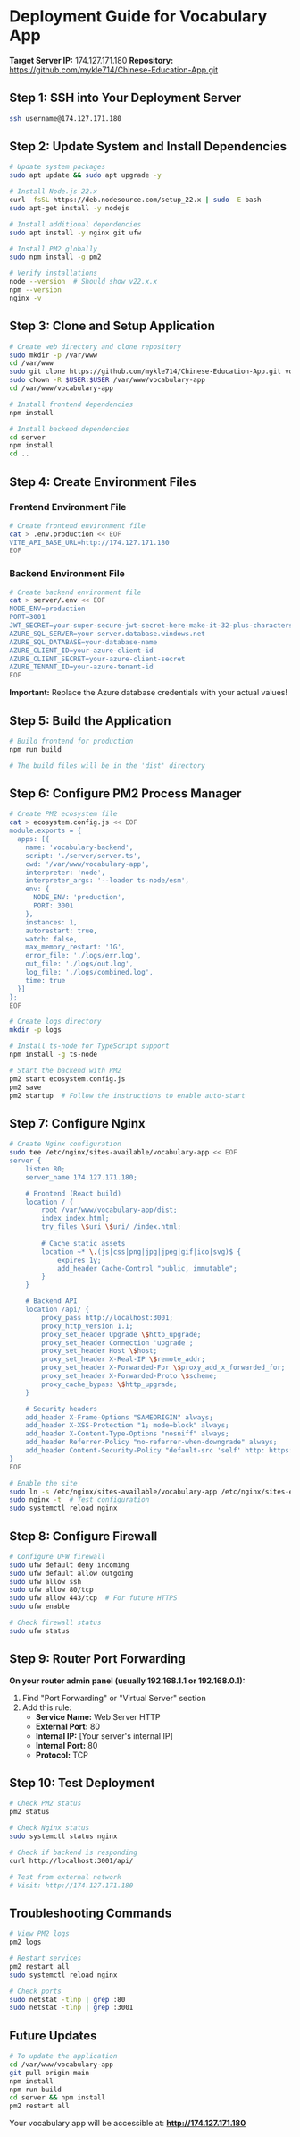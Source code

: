 # Deployment Guide for Vocabulary App
**Target Server IP:** 174.127.171.180
**Repository:** https://github.com/mykle714/Chinese-Education-App.git

## Step 1: SSH into Your Deployment Server
```bash
ssh username@174.127.171.180
```

## Step 2: Update System and Install Dependencies
```bash
# Update system packages
sudo apt update && sudo apt upgrade -y

# Install Node.js 22.x
curl -fsSL https://deb.nodesource.com/setup_22.x | sudo -E bash -
sudo apt-get install -y nodejs

# Install additional dependencies
sudo apt install -y nginx git ufw

# Install PM2 globally
sudo npm install -g pm2

# Verify installations
node --version  # Should show v22.x.x
npm --version
nginx -v
```

## Step 3: Clone and Setup Application
```bash
# Create web directory and clone repository
sudo mkdir -p /var/www
cd /var/www
sudo git clone https://github.com/mykle714/Chinese-Education-App.git vocabulary-app
sudo chown -R $USER:$USER /var/www/vocabulary-app
cd /var/www/vocabulary-app

# Install frontend dependencies
npm install

# Install backend dependencies
cd server
npm install
cd ..
```

## Step 4: Create Environment Files

### Frontend Environment File
```bash
# Create frontend environment file
cat > .env.production << EOF
VITE_API_BASE_URL=http://174.127.171.180
EOF
```

### Backend Environment File
```bash
# Create backend environment file
cat > server/.env << EOF
NODE_ENV=production
PORT=3001
JWT_SECRET=your-super-secure-jwt-secret-here-make-it-32-plus-characters
AZURE_SQL_SERVER=your-server.database.windows.net
AZURE_SQL_DATABASE=your-database-name
AZURE_CLIENT_ID=your-azure-client-id
AZURE_CLIENT_SECRET=your-azure-client-secret
AZURE_TENANT_ID=your-azure-tenant-id
EOF
```

**Important:** Replace the Azure database credentials with your actual values!

## Step 5: Build the Application
```bash
# Build frontend for production
npm run build

# The build files will be in the 'dist' directory
```

## Step 6: Configure PM2 Process Manager
```bash
# Create PM2 ecosystem file
cat > ecosystem.config.js << EOF
module.exports = {
  apps: [{
    name: 'vocabulary-backend',
    script: './server/server.ts',
    cwd: '/var/www/vocabulary-app',
    interpreter: 'node',
    interpreter_args: '--loader ts-node/esm',
    env: {
      NODE_ENV: 'production',
      PORT: 3001
    },
    instances: 1,
    autorestart: true,
    watch: false,
    max_memory_restart: '1G',
    error_file: './logs/err.log',
    out_file: './logs/out.log',
    log_file: './logs/combined.log',
    time: true
  }]
};
EOF

# Create logs directory
mkdir -p logs

# Install ts-node for TypeScript support
npm install -g ts-node

# Start the backend with PM2
pm2 start ecosystem.config.js
pm2 save
pm2 startup  # Follow the instructions to enable auto-start
```

## Step 7: Configure Nginx
```bash
# Create Nginx configuration
sudo tee /etc/nginx/sites-available/vocabulary-app << EOF
server {
    listen 80;
    server_name 174.127.171.180;

    # Frontend (React build)
    location / {
        root /var/www/vocabulary-app/dist;
        index index.html;
        try_files \$uri \$uri/ /index.html;
        
        # Cache static assets
        location ~* \.(js|css|png|jpg|jpeg|gif|ico|svg)$ {
            expires 1y;
            add_header Cache-Control "public, immutable";
        }
    }

    # Backend API
    location /api/ {
        proxy_pass http://localhost:3001;
        proxy_http_version 1.1;
        proxy_set_header Upgrade \$http_upgrade;
        proxy_set_header Connection 'upgrade';
        proxy_set_header Host \$host;
        proxy_set_header X-Real-IP \$remote_addr;
        proxy_set_header X-Forwarded-For \$proxy_add_x_forwarded_for;
        proxy_set_header X-Forwarded-Proto \$scheme;
        proxy_cache_bypass \$http_upgrade;
    }

    # Security headers
    add_header X-Frame-Options "SAMEORIGIN" always;
    add_header X-XSS-Protection "1; mode=block" always;
    add_header X-Content-Type-Options "nosniff" always;
    add_header Referrer-Policy "no-referrer-when-downgrade" always;
    add_header Content-Security-Policy "default-src 'self' http: https: data: blob: 'unsafe-inline'" always;
}
EOF

# Enable the site
sudo ln -s /etc/nginx/sites-available/vocabulary-app /etc/nginx/sites-enabled/
sudo nginx -t  # Test configuration
sudo systemctl reload nginx
```

## Step 8: Configure Firewall
```bash
# Configure UFW firewall
sudo ufw default deny incoming
sudo ufw default allow outgoing
sudo ufw allow ssh
sudo ufw allow 80/tcp
sudo ufw allow 443/tcp  # For future HTTPS
sudo ufw enable

# Check firewall status
sudo ufw status
```

## Step 9: Router Port Forwarding
**On your router admin panel (usually 192.168.1.1 or 192.168.0.1):**

1. Find "Port Forwarding" or "Virtual Server" section
2. Add this rule:
   - **Service Name:** Web Server HTTP
   - **External Port:** 80
   - **Internal IP:** [Your server's internal IP]
   - **Internal Port:** 80
   - **Protocol:** TCP

## Step 10: Test Deployment
```bash
# Check PM2 status
pm2 status

# Check Nginx status
sudo systemctl status nginx

# Check if backend is responding
curl http://localhost:3001/api/

# Test from external network
# Visit: http://174.127.171.180
```

## Troubleshooting Commands
```bash
# View PM2 logs
pm2 logs

# Restart services
pm2 restart all
sudo systemctl reload nginx

# Check ports
sudo netstat -tlnp | grep :80
sudo netstat -tlnp | grep :3001
```

## Future Updates
```bash
# To update the application
cd /var/www/vocabulary-app
git pull origin main
npm install
npm run build
cd server && npm install
pm2 restart all
```

Your vocabulary app will be accessible at: **http://174.127.171.180**
